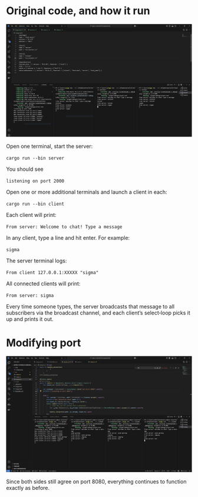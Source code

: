 # Original code, and how it run

![alt text](img/image.png)

Open one terminal, start the server:

`cargo run --bin server`

You should see

`listening on port 2000`

Open one or more additional terminals and launch a client in each:

`cargo run --bin client`

Each client will print:

`From server: Welcome to chat! Type a message`

In any client, type a line and hit enter. For example:

`sigma`

The server terminal logs:

`From client 127.0.0.1:XXXXX "sigma"`

All connected clients will print:

`From server: sigma`

Every time someone types, the server broadcasts that message to all subscribers via the broadcast channel, and each client’s select‐loop picks it up and prints it out.


# Modifying port

![alt text](img/image2.png)

Since both sides still agree on port 8080, everything continues to function exactly as before.



